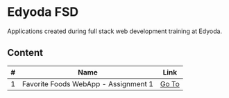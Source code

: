 # Edyoda FSD
Applications created during full stack web development training at Edyoda.

## Content

| # | Name | Link |
| --- | --- | --- |
| 1 | Favorite Foods WebApp - Assignment 1 | [Go To](https://github.com/jothomas1996/edyoda-fsd/tree/main/1%20-%20favorite%20foods%20webapp%20%5Bassignment%201%5D) |